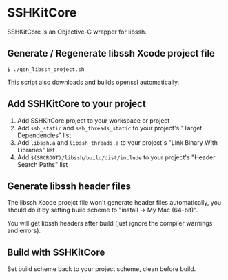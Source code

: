 # SSHKitCore

SSHKitCore is an Objective-C wrapper for libssh.

## Generate / Regenerate libssh Xcode project file

	$ ./gen_libssh_project.sh

This script also downloads and builds openssl automatically.

## Add SSHKitCore to your project
	
1. Add SSHKitCore project to your workspace or project
1. Add `ssh_static` and `ssh_threads_static` to your project's "Target Dependencies" list
1. Add `libssh.a` and `libssh_threads.a` to your project's "Link Binary With Libraries" list
1. Add `$(SRCROOT)/libssh/build/dist/include` to your project's "Header Search Paths" list

## Generate libssh header files

The libssh Xcode proejct file won't generate header files automatically, you should do it by setting build scheme to "install -> My Mac (64-bit)".

You will get libssh headers after build (just ignore the compiler warnings and errors).

## Build with SSHKitCore

Set build scheme back to your project scheme, clean before build.
